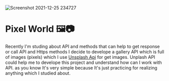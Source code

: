 ![Screenshot 2021-12-25 234727](https://user-images.githubusercontent.com/89915857/147392976-8d896841-f4ce-4946-9edf-065d6ad98705.png)
# Pixel World 🖼📷
Recently I'm studing about API and methods that can help to get response or call API and Https methods I decide to develope a gallery API which is full of images (pixels) which I use [Unsplash Api](https://unsplash.com/developers) for get images. Unplash API could help me to develope this project and understand how can I work with API. as you know It's very simple because It's just practicing for realizing anything which I studied about.
